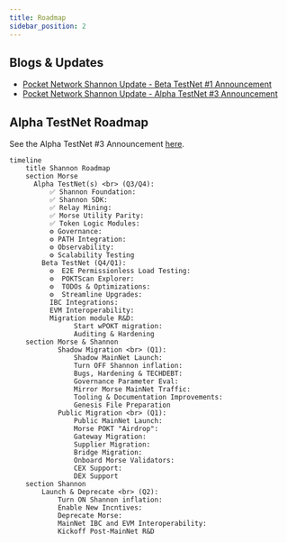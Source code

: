 ```yaml
---
title: Roadmap
sidebar_position: 2
---
```


## Blogs & Updates

- [Pocket Network Shannon Update - Beta TestNet #1 Announcement](<TODO_BETA(@olshansk)>)
- [Pocket Network Shannon Update - Alpha TestNet #3 Announcement](https://medium.com/decentralized-infrastructure/pocket-network-shannon-update-alpha-testnet-3-eca539a9e111)

## Alpha TestNet Roadmap

See the Alpha TestNet #3 Announcement [here](https://medium.com/decentralized-infrastructure/pocket-network-shannon-update-alpha-testnet-3-eca539a9e111).

```mermaid
timeline
    title Shannon Roadmap
    section Morse
      Alpha TestNet(s) <br> (Q3/Q4):
	      ✅ Shannon Foundation:
	      ✅ Shannon SDK:
	      ✅ Relay Mining:
	      ✅ Morse Utility Parity:
	      ✅ Token Logic Modules:
	      ⚙️ Governance:
	      ⚙️ PATH Integration:
	      ⚙️ Observability:
	      ⚙️ Scalability Testing
	    Beta TestNet (Q4/Q1):
	      ⚙️  E2E Permissionless Load Testing:
	      ⚙️  POKTScan Explorer:
	      ⚙️  TODOs & Optimizations:
	      ⚙️  Streamline Upgrades:
	      IBC Integrations:
	      EVM Interoperability:
	      Migration module R&D:
				Start wPOKT migration:
				Auditing & Hardening
    section Morse & Shannon
			Shadow Migration <br> (Q1):
				Shadow MainNet Launch:
                Turn OFF Shannon inflation:
				Bugs, Hardening & TECHDEBT:
				Governance Parameter Eval:
				Mirror Morse MainNet Traffic:
				Tooling & Documentation Improvements:
				Genesis File Preparation
			Public Migration <br> (Q1):
                Public MainNet Launch:
				Morse POKT "Airdrop":
				Gateway Migration:
                Supplier Migration:
				Bridge Migration:
				Onboard Morse Validators:
				CEX Support:
                DEX Support
    section Shannon
	    Launch & Deprecate <br> (Q2):
            Turn ON Shannon inflation:
		    Enable New Incntives:
		    Deprecate Morse:
            MainNet IBC and EVM Interoperability:
		    Kickoff Post-MainNet R&D
```
